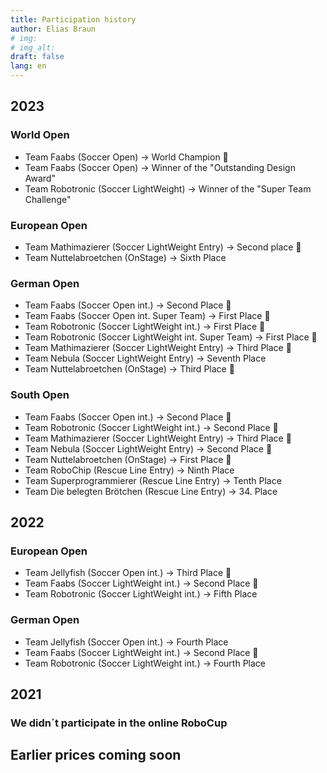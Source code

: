 ```yaml
---
title: Participation history
author: Elias Braun
# img: 
# img_alt: 
draft: false
lang: en
---
```


## 2023
### World Open
 - Team Faabs (Soccer Open) &rarr; World Champion 🥇
 - Team Faabs (Soccer Open) &rarr; Winner of the "Outstanding Design Award"
 - Team Robotronic (Soccer LightWeight) &rarr; Winner of the "Super Team Challenge"

### European Open
 - Team Mathimazierer (Soccer LightWeight Entry) &rarr; Second place 🥈
 - Team Nuttelabroetchen (OnStage) &rarr; Sixth Place

### German Open
 - Team Faabs (Soccer Open int.) &rarr; Second Place 🥈
 - Team Faabs (Soccer Open int. Super Team) &rarr; First Place 🥇
 - Team Robotronic (Soccer LightWeight int.) &rarr; First Place 🥇
 - Team Robotronic (Soccer LightWeight int. Super Team) &rarr; First Place 🥇
 - Team Mathimazierer (Soccer LightWeight Entry) &rarr; Third Place 🥉
 - Team Nebula (Soccer LightWeight Entry) &rarr; Seventh Place
 - Team Nuttelabroetchen (OnStage) &rarr; Third Place 🥉

### South Open
 - Team Faabs (Soccer Open int.) &rarr; Second Place 🥈
 - Team Robotronic (Soccer LightWeight int.) &rarr; Second Place 🥈
 - Team Mathimazierer (Soccer LightWeight Entry) &rarr; Third Place 🥉
 - Team Nebula (Soccer LightWeight Entry) &rarr; Second Place 🥈
 - Team Nuttelabroetchen (OnStage) &rarr; First Place 🥇
 - Team RoboChip (Rescue Line Entry) &rarr; Ninth Place
 - Team Superprogrammierer (Rescue Line Entry) &rarr; Tenth Place
 - Team Die belegten Brötchen (Rescue Line Entry) &rarr; 34. Place



## 2022
### European Open
 - Team Jellyfish (Soccer Open int.) &rarr; Third Place 🥉
 - Team Faabs (Soccer LightWeight int.) &rarr; Second Place 🥈
 - Team Robotronic (Soccer LightWeight int.) &rarr; Fifth Place 

### German Open
 - Team Jellyfish (Soccer Open int.) &rarr; Fourth Place
 - Team Faabs (Soccer LightWeight int.) &rarr; Second Place 🥈
 - Team Robotronic (Soccer LightWeight int.) &rarr; Fourth Place 

## 2021
### We didn´t participate in the online RoboCup

## Earlier prices coming soon